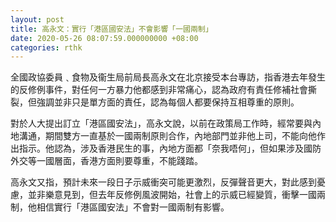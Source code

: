 ```yaml
---
layout: post
title: 高永文：實行「港區國安法」不會影響「一國兩制」
date: 2020-05-26 08:07:59.000000000 +08:00
categories: rthk
---
```


全國政協委員﹑食物及衞生局前局長高永文在北京接受本台專訪，指香港去年發生的反修例事件，對任何一方暴力他都感到非常痛心，認為政府有責任修補社會撕裂，但強調並非只是單方面的責任，認為每個人都要保持互相尊重的原則。

對於人大提出訂立「港區國安法」，高永文說，以前在政策局工作時，經常要與內地溝通，期間雙方一直基於一國兩制原則合作，內地部門並非他上司，不能向他作出指示。他認為，涉及香港民生的事，內地方面都「奈我唔何」，但如果涉及國防外交等一國層面，香港方面則要尊重，不能踐踏。

高永文又指，預計未來一段日子示威衝突可能更激烈，反彈聲音更大，對此感到憂慮，並非樂意見到，但去年反修例風波開始，社會上的示威已經變質，衝擊一國兩制，他相信實行「港區國安法」不會對一國兩制有影響。
